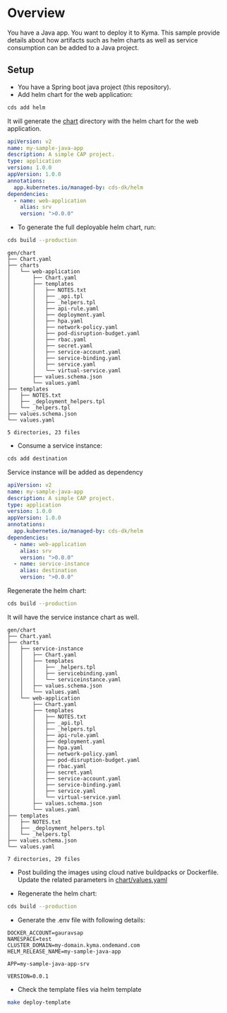 # Overview

You have a Java app. You want to deploy it to Kyma. This sample provide details about how artifacts such as helm charts as well as service consumption can be added to a Java project.

## Setup

- You have a Spring boot java project (this repository).
- Add helm chart for the web application:

```bash
cds add helm
```

It will generate the [chart](chart) directory with the helm chart for the web application.

```yaml
apiVersion: v2
name: my-sample-java-app
description: A simple CAP project.
type: application
version: 1.0.0
appVersion: 1.0.0
annotations:
  app.kubernetes.io/managed-by: cds-dk/helm
dependencies:
  - name: web-application
    alias: srv
    version: ">0.0.0"
```

- To generate the full deployable helm chart, run:

```bash
cds build --production
```

```
gen/chart
├── Chart.yaml
├── charts
│   └── web-application
│       ├── Chart.yaml
│       ├── templates
│       │   ├── NOTES.txt
│       │   ├── _api.tpl
│       │   ├── _helpers.tpl
│       │   ├── api-rule.yaml
│       │   ├── deployment.yaml
│       │   ├── hpa.yaml
│       │   ├── network-policy.yaml
│       │   ├── pod-disruption-budget.yaml
│       │   ├── rbac.yaml
│       │   ├── secret.yaml
│       │   ├── service-account.yaml
│       │   ├── service-binding.yaml
│       │   ├── service.yaml
│       │   └── virtual-service.yaml
│       ├── values.schema.json
│       └── values.yaml
├── templates
│   ├── NOTES.txt
│   ├── _deployment_helpers.tpl
│   └── _helpers.tpl
├── values.schema.json
└── values.yaml

5 directories, 23 files
```

- Consume a service instance:

```bash
cds add destination
```

Service instance will be added as dependency

```yaml
apiVersion: v2
name: my-sample-java-app
description: A simple CAP project.
type: application
version: 1.0.0
appVersion: 1.0.0
annotations:
  app.kubernetes.io/managed-by: cds-dk/helm
dependencies:
  - name: web-application
    alias: srv
    version: ">0.0.0"
  - name: service-instance
    alias: destination
    version: ">0.0.0"
```

Regenerate the helm chart:

```bash
cds build --production
```

It will have the service instance chart as well.

```text
gen/chart
├── Chart.yaml
├── charts
│   ├── service-instance
│   │   ├── Chart.yaml
│   │   ├── templates
│   │   │   ├── _helpers.tpl
│   │   │   ├── servicebinding.yaml
│   │   │   └── serviceinstance.yaml
│   │   ├── values.schema.json
│   │   └── values.yaml
│   └── web-application
│       ├── Chart.yaml
│       ├── templates
│       │   ├── NOTES.txt
│       │   ├── _api.tpl
│       │   ├── _helpers.tpl
│       │   ├── api-rule.yaml
│       │   ├── deployment.yaml
│       │   ├── hpa.yaml
│       │   ├── network-policy.yaml
│       │   ├── pod-disruption-budget.yaml
│       │   ├── rbac.yaml
│       │   ├── secret.yaml
│       │   ├── service-account.yaml
│       │   ├── service-binding.yaml
│       │   ├── service.yaml
│       │   └── virtual-service.yaml
│       ├── values.schema.json
│       └── values.yaml
├── templates
│   ├── NOTES.txt
│   ├── _deployment_helpers.tpl
│   └── _helpers.tpl
├── values.schema.json
└── values.yaml

7 directories, 29 files
```

- Post building the images using cloud native buildpacks or Dockerfile. Update the related parameters in [chart/values.yaml](chart/values.yaml)

- Regenerate the helm chart:

```bash
cds build --production
```

- Generate the .env file with following details:

```text
DOCKER_ACCOUNT=gauravsap
NAMESPACE=test
CLUSTER_DOMAIN=my-domain.kyma.ondemand.com
HELM_RELEASE_NAME=my-sample-java-app

APP=my-sample-java-app-srv

VERSION=0.0.1
```

- Check the template files via helm template

```bash
make deploy-template
```